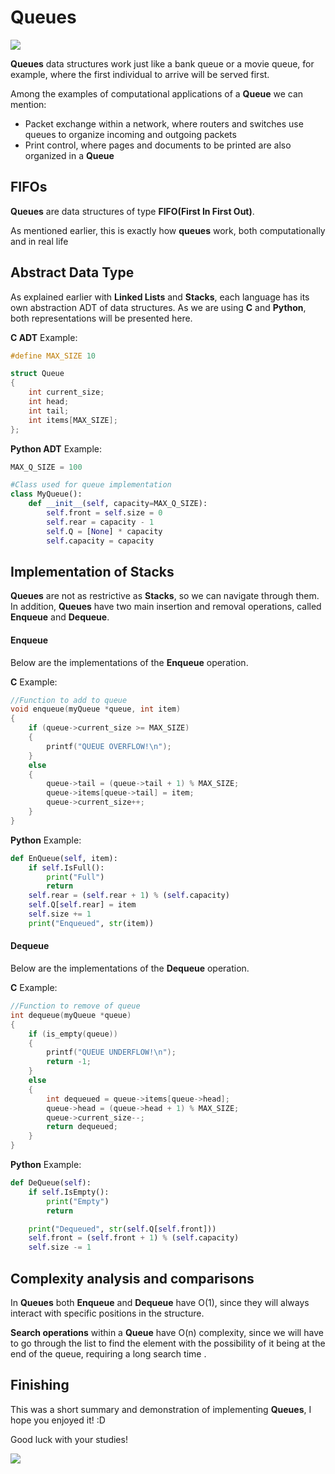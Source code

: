 # Queues

![](https://www.mundojs.com.br/wp-content/uploads/2020/06/queue-basic.png)

**Queues** data structures work just like a bank queue or a movie queue, for example,
where the first individual to arrive will be served first.

Among the examples of computational applications of a **Queue** we can mention:

- Packet exchange within a network, where routers and switches use queues to organize incoming and outgoing packets
- Print control, where pages and documents to be printed are also organized in a **Queue**

## FIFOs

**Queues** are data structures of type **FIFO(First In First Out)**.

As mentioned earlier, this is exactly how **queues** work, both computationally and in real life

## Abstract Data Type

As explained earlier with **Linked Lists** and **Stacks**, each language has its own abstraction ADT of data structures. 
As we are using **C** and **Python**, both representations will be presented here.

**C ADT** Example:
```C
#define MAX_SIZE 10

struct Queue
{
	int current_size;
	int head;
	int tail;
	int items[MAX_SIZE];
};
```

**Python ADT** Example:
```Python
MAX_Q_SIZE = 100

#Class used for queue implementation
class MyQueue():
    def __init__(self, capacity=MAX_Q_SIZE):
        self.front = self.size = 0
        self.rear = capacity - 1
        self.Q = [None] * capacity
        self.capacity = capacity
```

## Implementation of Stacks

**Queues** are not as restrictive as **Stacks**, so we can navigate through them. 
In addition, **Queues** 
have two main insertion and removal operations, called **Enqueue** and **Dequeue**.

#### Enqueue

Below are the implementations of the **Enqueue** operation.

**C** Example:
```C
//Function to add to queue
void enqueue(myQueue *queue, int item)
{
	if (queue->current_size >= MAX_SIZE)
	{
		printf("QUEUE OVERFLOW!\n");
	}
	else
	{
		queue->tail = (queue->tail + 1) % MAX_SIZE;
		queue->items[queue->tail] = item;
		queue->current_size++;
	}
}
```

**Python** Example:
```Python
def EnQueue(self, item):
    if self.IsFull():
        print("Full")
        return
    self.rear = (self.rear + 1) % (self.capacity)
    self.Q[self.rear] = item
    self.size += 1
    print("Enqueued", str(item))
```

#### Dequeue

Below are the implementations of the **Dequeue** operation.

**C** Example:
```C
//Function to remove of queue
int dequeue(myQueue *queue)
{
	if (is_empty(queue))
	{
		printf("QUEUE UNDERFLOW!\n");
		return -1;
	}
	else
	{
		int dequeued = queue->items[queue->head];
		queue->head = (queue->head + 1) % MAX_SIZE;
		queue->current_size--;
		return dequeued;
	}
}
```

**Python** Example:
```Python
def DeQueue(self):
    if self.IsEmpty():
        print("Empty")
        return

    print("Dequeued", str(self.Q[self.front]))
    self.front = (self.front + 1) % (self.capacity)
    self.size -= 1
```

## Complexity analysis and comparisons

In **Queues** both **Enqueue** and **Dequeue** have O(1), 
since they will always interact with specific positions in the structure.

**Search operations** within a **Queue** have O(n) complexity, since we will have to go through the list to find 
the element with the possibility of it being at the end of the queue, requiring a long search time .

## Finishing

This was a short summary and demonstration of implementing **Queues**, I hope you enjoyed it! :D

Good luck with your studies!

![](https://media.giphy.com/media/LFEjnqmVmbKk8/giphy.gif)